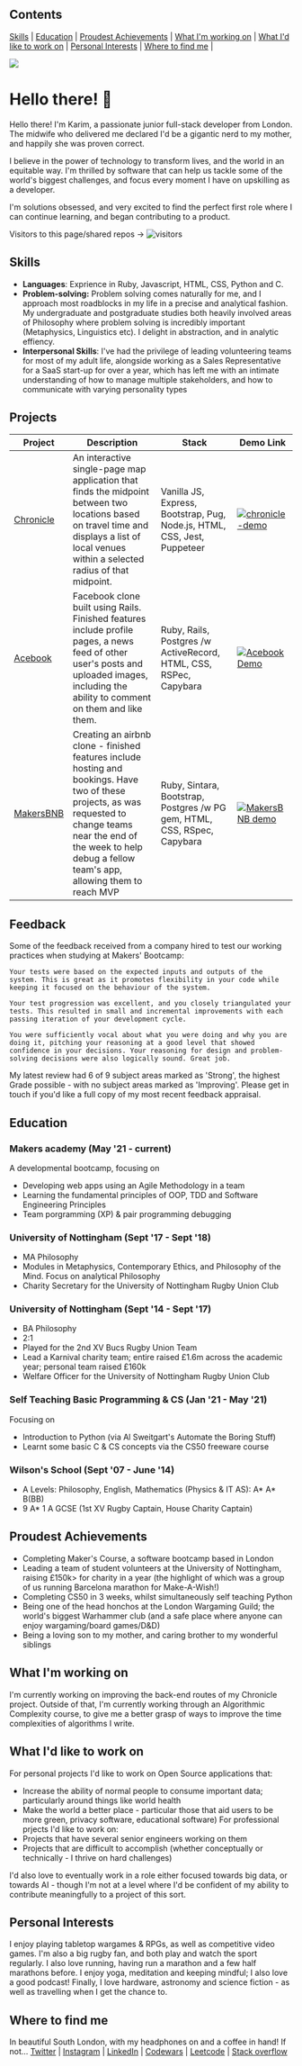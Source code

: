 ## Contents
[Skills](#skills) | [Education](#education) | [Proudest Achievements](#proudest-achievements) | [What I'm working on](#what-im-working-on) | [What I'd like to work on](what-id-like-to-work-on) | [Personal Interests](#personal-interests) | [Where to find me](#where-to-find-me) | 

<img src = "https://github-readme-stats.vercel.app/api?username=karimabuseer&&show_icons=true&title_colo[%E2%80%A6]f&icon_color=bb2acf&text_color=daf7dc&bg_color=151515">

# Hello there! 👋
Hello there! I'm Karim, a passionate junior full-stack developer from London. The midwife who delivered me declared I'd be a gigantic nerd to my mother, and happily she was proven correct. 

I believe in the power of technology to transform lives, and the world in an equitable way. I'm thrilled by software that can help us tackle some of the world's biggest challenges, and focus every moment I have on upskilling as a developer. 

I'm solutions obsessed, and very excited to find the perfect first role where I can continue learning, and began contributing to a product. 

Visitors to this page/shared repos -> ![visitors](https://visitor-badge.glitch.me/badge?page_id=78814665)

## Skills
- **Languages**: Exprience in Ruby, Javascript, HTML, CSS, Python and C.
- **Problem-solving:** Problem solving comes naturally for me, and I approach most roadblocks in my life in a precise and analytical fashion. My undergraduate and postgraduate studies both heavily involved areas of Philosophy where problem solving is incredibly important (Metaphysics, Linguistics etc). I delight in abstraction, and in analytic effiency.
- **Interpersonal Skills**: I've had the privilege of leading volunteering teams for most of my adult life, alongside working as a Sales Representative for a SaaS start-up for over a year, which has left me with an intimate understanding of how to manage multiple stakeholders, and how to communicate with varying personality types


## Projects
Project | Description | Stack | Demo Link
--- | --- | --- | ---
[Chronicle](https://github.com/karimabuseer/chronicle-content-tracker) | An interactive single-page map application that finds the midpoint between two locations based on travel time and displays a list of local venues within a selected radius of that midpoint. | Vanilla JS, Express, Bootstrap, Pug, Node.js, HTML, CSS, Jest, Puppeteer | [![chronicle-demo](https://cloud.githubusercontent.com/assets/12953472/18688266/701982fc-7f7b-11e6-8971-5f1e03f554b7.png)](https://chronicle-content-tracker.herokuapp.com/)
[Acebook](https://github.com/karimabuseer/acebook-danger-noodles) | Facebook clone built using Rails. Finished features include profile pages, a news feed of other user's posts and uploaded images, including the ability to comment on them and like them.  | Ruby, Rails,  Postgres /w ActiveRecord, HTML, CSS, RSPec, Capybara | [![Acebook Demo](https://cloud.githubusercontent.com/assets/12953472/18688443/6021e65e-7f7c-11e6-9479-6ad58e3ab834.png)](https://youtu.be/zEa87y5ELqA)
[MakersBNB](https://github.com/karimabuseer/makersbnb) | Creating an airbnb clone - finished features include hosting and bookings. Have two of these projects, as was requested to change teams near the end of the week to help debug a fellow team's app, allowing them to reach MVP| Ruby, Sintara, Bootstrap, Postgres /w PG gem, HTML, CSS, RSpec, Capybara | [![MakersBNB demo](https://cloud.githubusercontent.com/assets/12953472/18688443/6021e65e-7f7c-11e6-9479-6ad58e3ab834.png)](https://youtu.be/zSTIXx-denQ)

## Feedback 
Some of the feedback received from a company hired to test our working practices when studying at Makers' Bootcamp:
```
Your tests were based on the expected inputs and outputs of the system. This is great as it promotes flexibility in your code while keeping it focused on the behaviour of the system.

Your test progression was excellent, and you closely triangulated your tests. This resulted in small and incremental improvements with each passing iteration of your development cycle.
```
```
You were sufficiently vocal about what you were doing and why you are doing it, pitching your reasoning at a good level that showed confidence in your decisions. Your reasoning for design and problem-solving decisions were also logically sound. Great job.
```
My latest review had 6 of 9 subject areas marked as 'Strong', the highest Grade possible - with no subject areas marked as 'Improving'. Please get in touch if you'd like a full copy of my most recent feedback appraisal.

## Education
### Makers academy (May '21 - current)
A developmental bootcamp, focusing on
- Developing web apps using an Agile Methodology in a team
- Learning the fundamental principles of OOP, TDD and Software Engineering Principles
- Team porgramming (XP) & pair programming debugging
### University of Nottingham (Sept '17 - Sept '18)
* MA Philosophy
* Modules in Metaphysics, Contemporary Ethics, and Philosophy of the Mind. Focus on analytical Philosophy
* Charity Secretary for the University of Nottingham Rugby Union Club
### University of Nottingham (Sept '14 - Sept '17)
* BA Philosophy
* 2:1
* Played for the 2nd XV Bucs Rugby Union Team
* Lead a Karnival charity team; entire raised £1.6m across the academic year; personal team raised £160k
* Welfare Officer for the University of Nottingham Rugby Union Club
### Self Teaching Basic Programming & CS (Jan '21  - May '21)
Focusing on
* Introduction to Python (via Al Sweitgart's Automate the Boring Stuff)
* Learnt some basic C & CS concepts via the CS50 freeware course

### Wilson's School (Sept '07 - June '14)
* A Levels: Philosophy, English, Mathematics (Physics & IT AS): A* A* B(BB)
* 9 A* 1 A GCSE (1st XV Rugby Captain, House Charity Captain)


## Proudest Achievements
  - Completing Maker's Course, a software bootcamp based in London
  - Leading a team of student volunteers at the University of Nottingham, raising £150k> for charity in a year (the highlight of which was a group of us running Barcelona marathon for Make-A-Wish!)
  - Completing CS50 in 3 weeks, whilst simultaneously self teaching Python
  - Being one of the head honchos at the London Wargaming Guild; the world's biggest Warhammer club (and a safe place where anyone can enjoy wargaming/board games/D&D)
  - Being a loving son to my mother, and caring brother to my wonderful siblings

## What I'm working on
I'm currently working on improving the back-end routes of my Chronicle project. Outside of that, I'm currently working through an Algorithmic Complexity course, to give me a better grasp of ways to improve the time complexities of algorithms I write.

## What I'd like to work on
For personal projects I'd like to work on Open Source applications that:
-  Increase the ability of normal people to consume important data; particularly around things like world health
-  Make the world a better place - particular those that aid users to be more green, privacy software, educational software)
For professional prjects I'd like to work on:
- Projects that have several senior engineers working on them
- Projects that are difficult to accomplish (whether conceptually or technically - I thrive on hard challenges)

I'd also love to eventually work in a role either focused towards big data, or towards AI - though I'm not at a level where I'd be confident of my ability to contribute meaningfully to a project of this sort.

## Personal Interests
I enjoy playing tabletop wargames & RPGs, as well as competitive video games. I'm also a big rugby fan, and both play and watch the sport regularly. I also love running, having run a marathon and a few half marathons before. I enjoy yoga, meditation and keeping mindful; I also love a good podcast! Finally, I love hardware, astronomy and science fiction - as well as travelling when I get the chance to. 

## Where to find me
In beautiful South London, with my headphones on and a coffee in hand! If not...
[Twitter](https://twitter.com/KarimDoesTech) | [Instagram](https://www.instagram.com/karimabuseer/) | [LinkedIn](https://www.linkedin.com/in/karim-abu-seer-1a896153/) | [Codewars](https://www.codewars.com/users/karimabuseer) | [Leetcode](https://leetcode.com/karimabuseer/) | [Stack overflow](https://stackoverflow.com/users/16329462/karim-abu-seer)
